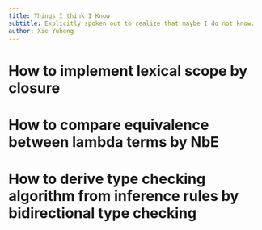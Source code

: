 ```yaml
---
title: Things I think I Know
subtitle: Explicitly spoken out to realize that maybe I do not know.
author: Xie Yuheng
---
```


# How to implement lexical scope by closure
# How to compare equivalence between lambda terms by NbE
# How to derive type checking algorithm from inference rules by bidirectional type checking
